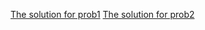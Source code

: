 [The solution for prob1](https://www.youtube.com/watch?v=ErCA_pW_CEA&feature=youtu.be)
[The solution for prob2](https://www.youtube.com/watch?v=UJA5koAG7j0)
